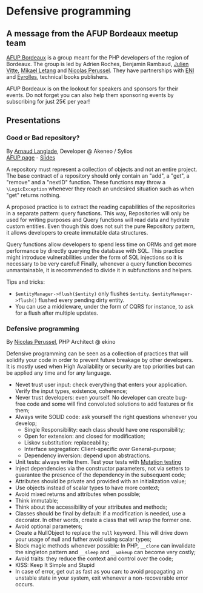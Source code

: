 # Defensive programming

## A message from the AFUP Bordeaux meetup team

[AFUP Bordeaux](https://twitter.com/AFUP_Bordeaux) is a group meant for the PHP developers of the region of Bordeaux.
The group is led by Adrien Roches, Benjamin Rambaud, [Julien Vitte](https://twitter.com/pitchart), [Mikael Letang](https://twitter.com/mikael_letang) and [Nicolas Perussel](https://twitter.com/mamoot64).
They have partnerships with [ENI](https://www.editions-eni.fr/) and [Eyrolles](https://www.eyrolles.com/), technical books publishers.

AFUP Bordeaux is on the lookout for speakers and sponsors for their events. 
Do not forget you can also help them sponsoring events by subscribing for just 25€ per year!

## Presentations

### Good or Bad repository?
By [Arnaud Langlade](https://twitter.com/arnolanglade), Developer @ Akeneo / Sylios  
[AFUP page](https://afup.org/talks/2822-quelle-difference-y-a-t-il-entre-le-bon-et-le-mauvais-repository) - [Slides](https://arnolanglade.gitlab.io/bad-or-good-repository)

A repository must represent a collection of objects and not an entire project.
The base contract of a repository should only contain an "add", a "get", a "remove" and a "nextID" function.
These functions may throw a `\LogicException` whenever they reach an undesired situation such as when "get" returns nothing.

A proposed practice is to extract the reading capabilities of the repositories in a separate pattern: query functions.
This way, Repositories will only be used for writing purposes and Query functions will read data and hydrate custom entities.
Even though this does not suit the pure Repository pattern, it allows developers to create immutable data structures.

Query functions allow developers to spend less time on ORMs and get more performance by directly querying the database with SQL.
This practice might introduce vulnerabilities under the form of SQL injections so it is necessary to be very careful!
Finally, whenever a query function becomes unmantainable, it is recommended to divide it in subfunctions and helpers.

Tips and tricks:
- `$entityManager->flush($entity)` only flushes `$entity`. `$entityManager->flush()` flushed every pending dirty entity.
- You can use a middleware, under the form of CQRS for instance, to ask for a flush after multiple updates.

### Defensive programming
By [Nicolas Perussel](https://twitter.com/mamoot64), PHP Architect @ ekino

Defensive programming can be seen as a collection of practices that will solidify your code in order to prevent future breakage by other developers.
It is mostly used when High Availability or security are top priorities but can be applied any time and for any language.

- Nevet trust user input: check everything that enters your application. Verify the input types, existence, coherence;
- Never trust developers: even yourself. No developer can create bug-free code and some will find convoluted solutions to add features or fix them;
- Always write SOLID code: ask yourself the right questions whenever you develop;
  - Single Responsibility: each class should have one responsibility;
  - Open for extension: and closed for modification;
  - Liskov substitution: replaceability;
  - Interface segregation: Client-specific over General-purpose;
  - Dependency inversion: depend upon abstractions.
- Unit tests: always write them. Test your tests with [Mutation testing](https://en.wikipedia.org/wiki/Mutation_testing)
- Inject dependencies via the constructor parameters, not via setters to guarantee the presence of the dependency in the subsequent code;
- Attributes should be private and provided with an initialization value;
- Use objects instead of scalar types to have more context;
- Avoid mixed returns and attributes when possible;
- Think immutable;
- Think about the accessibility of your attributes and methods;
- Classes should be final by default: if a modification is needed, use a decorator.
In other words, create a class that will wrap the former one.
- Avoid optional parameters;
- Create a NullObject to replace the `null` keyword.
This will drive down your usage of null and futher avoid using scalar types;
- Block magic methods whenever possible: In PHP, `__clone` can invalidate the singleton pattern and `__sleep` and `__wakeup` can become very costly;
- Avoid traits: they reduce the context and control over the code;
- KISS: Keep It Simple and Stupid
- In case of error, get out as fast as you can: to avoid propagating an unstable state in your system, exit whenever a non-recoverable error occurs.
